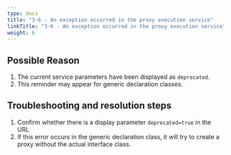 ```yaml
---
type: docs
title: "3-6 - An exception occurred in the proxy execution service"
linkTitle: "3-6 - An exception occurred in the proxy execution service"
weight: 6
---
```


## Possible Reason

1. The current service parameters have been displayed as `deprecated`.
2. This reminder may appear for generic declaration classes.

## Troubleshooting and resolution steps

1. Confirm whether there is a display parameter `deprecated=true` in the URL
2. If this error occurs in the generic declaration class, it will try to create a proxy without the actual interface class.

<p style="margin-top: 3rem;"> </p>
